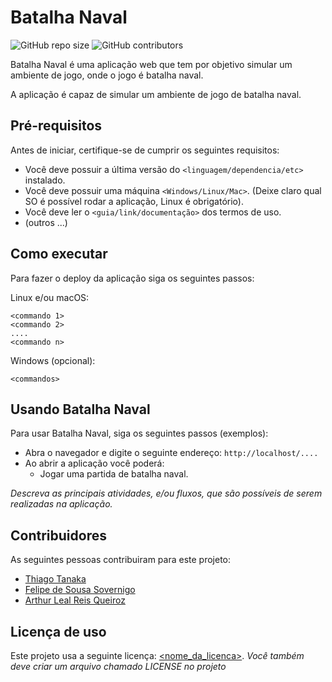 # Batalha Naval

<!--- Exemplos de badges. Acesse https://shields.io para outras opções. Você pode querer incluir informações de dependencias, build, testes, licença, etc. --->
![GitHub repo size](https://img.shields.io/github/repo-size/hsborges/progweb-template)
![GitHub contributors](https://img.shields.io/github/contributors/hsborges/progweb-template)

Batalha Naval é uma aplicação web que tem por objetivo simular um ambiente de jogo, onde o jogo é batalha naval. 

A aplicação é capaz de simular um ambiente de jogo de batalha naval.

## Pré-requisitos

Antes de iniciar, certifique-se de cumprir os seguintes requisitos:
<!--- Estes são alguns exemplos de requisitos. Adicione, duplique e remove como necessário --->
* Você deve possuir a última versão do `<linguagem/dependencia/etc>` instalado.
* Você deve possuir uma máquina `<Windows/Linux/Mac>`. (Deixe claro qual SO é possível rodar a aplicação, Linux é obrigatório).
* Você deve ler o `<guia/link/documentação>` dos termos de uso.
* (outros ...)

## Como executar

Para fazer o deploy da aplicação siga os seguintes passos:

Linux e/ou macOS:
```
<commando 1>
<commando 2>
....
<commando n>
```

Windows (opcional):
```
<commandos>
```

## Usando Batalha Naval

Para usar Batalha Naval, siga os seguintes passos (exemplos):

* Abra o navegador e digite o seguinte endereço: `http://localhost/....`
* Ao abrir a aplicação você poderá:
  * Jogar uma partida de batalha naval.
  

*Descreva as principais atividades, e/ou fluxos, que são possíveis de serem realizadas na aplicação.*

## Contribuidores

As seguintes pessoas contribuiram para este projeto:

* [Thiago Tanaka](https://github.com/thiagotanaka11)
* [Felipe de Sousa Sovernigo](https://github.com/sovernigo)
* [Arthur Leal Reis Queiroz](https://github.com/arthurlrq)

## Licença de uso

<!--- Se não tiver certeza de qual, verifique este site: https://choosealicense.com/--->
Este projeto usa a seguinte licença: [<nome_da_licenca>](<link>).
*Você também deve criar um arquivo chamado LICENSE no projeto*
